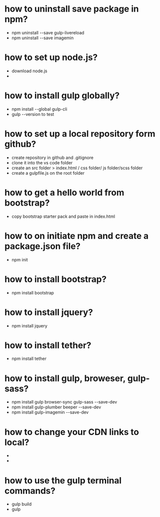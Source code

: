 # how to uninstall save package in npm?
  - npm uninstall --save gulp-livereload
  - npm uninstall --save imagemin

# how to set up node.js?
  - download node.js
  - 
# how to install gulp globally?
  - npm install --global gulp-cli
  - gulp --version to test

# how to  set up a local repository form github?
  - create repository in github and .gitignore
  - clone it into the vs code folder
  - create an src folder > index.html / css folder/ js folder/scss folder
  - create a gulpfile.js on the root folder 

# how to get a hello world from bootstrap?
  - copy bootstrap starter pack and paste in index.html

# how to on initiate npm and create a package.json file?
  - npm init

# how to install bootstrap?
  - npm install bootstrap

# how to install jquery?
  - npm install jquery

# how to install tether?
  - npm install tether
  
# how to install gulp, broweser, gulp-sass?
  - npm install gulp browser-sync gulp-sass --save-dev
  - npm install gulp-plumber beeper  --save-dev
  - npm install gulp-imagemin --save-dev


# how to change your CDN links to local?
  - <!-- Bootstrap CSS @ the <head> before title</head>-->
    <link rel="stylesheet" href="./css/bootstrap.css">
    <link rel="stylesheet" href="./css/style.css">

  - <!-- Optional JavaScript  before final<body> </body>-->
    <!-- jQuery first, then Popper.js, then Bootstrap JS -->
    <script src="./js/jquery.min.js"></script>
    <script src="./js/tether.min.js"></script>
    <script src="./js/bootstrap.min.js"></script>

# how to use the gulp terminal commands?
  - gulp build
  - gulp 

